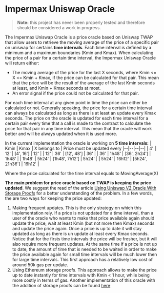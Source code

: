 # Impermax Uniswap Oracle
> **Note:** this project has never been properly tested and therefore should be considered a work in progress.

The Impermax Uniswap Oracle is a price oracle based on Uniswap TWAP that allow users to retrieve the moving average of the price of a specific pair on uniswap for certains **time intervals**. 
Each time interval is defined by a minimum and a maximum boundaries (Kmin and Kmax). When calculating the price of a pair for a certain time interval, the Impermax Uniswap Oracle will return either:

 - The moving average of the price for the last X seconds, where Kmin <= X <= Kmin + Kmax, if the price can be calculated for that pair. This mean that the price will be the result of the average  of the last Kmin seconds at least, and Kmin + Kmax seconds at most.
 - An error signal if the price could not be calculated for that pair.

For each time interval at any given point in time the price can either be calculated or not. Generally speaking, the price for a certain time interval can always be calculated as long as there is at least an update every Kmax seconds.
The price on the oracle is updated for each time interval for a certain pair every time that a call is made to the contract to calculate the price for that pair in any time interval. This mean that the oracle will work better and will be always updated when it is used more.

In the current implementation the oracle is working on **5 time intervals**:
| Kmin | Kmax | X belongs to | Price must be updated every
|--|--|--|--|
| 4' | 12' | [4', 16'] | 12' |
| 12' | 36' | [12', 48'] | 36' |
| 36' | 1h48' | [36', 2h24'] | 1h48' |
| 1h48' | 5h24' | [1h48', 7h12'] | 5h24' |
| 5h24' | 16h12' | [5h24', 21h36'] | 16h12' |

Where the price calculated for the time interval equals to MovingAverage(X)

**The main problem for price oracle based on TWAP is keeping the price updated**. We suggest the read of the article [Using Uniswap V2 Oracle With Storage Proofs](https://medium.com/@epheph/using-uniswap-v2-oracle-with-storage-proofs-3530e699e1d3) for a better understanding of the problem. In a few words, the are two ways for keeping the price updated:

 1. Making frequent updates. This is the only strategy on which this implementation rely. If a price is not updated for a time interval, than a user of the oracle who wants to make that price available again should update the price, wait at least Kmin (but not more then Kmax) seconds and update the price again. Once a price is up to date it will stay updated as long as there is un update at least every Kmax seconds. Notice that for the firsts time intervals the price will be fresher, but it will also require more frequent updates. At the same time if a price is not up to date, the amount of time that is needed to be waited in order to make the price available again for small time intervals will be much lower then for large time intervals. This first approach has a relatively low cost of around 50k gas per update.
 2. Using Ethereum storage proofs. This approach allows to make the price up to date instantly for time intervals with Kmin < 1 hour, while being more costly in terms of gas. Another implementation of this oracle with the addition of storage proofs can be found [here](https://github.com/Impermax-Finance/impermax-uniswap-oracle-storage-proof-contracts)
